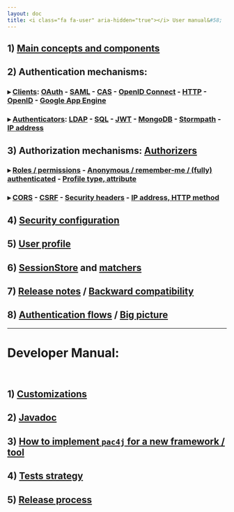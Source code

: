 ```yaml
---
layout: doc
title: <i class="fa fa-user" aria-hidden="true"></i> User manual&#58;
---
```


## 1) [Main concepts and components](/docs/main-concepts-and-components.html)

## 2) Authentication mechanisms:

### &#9656; [Clients](/docs/clients.html): [OAuth](/docs/clients/oauth.html) - [SAML](/docs/clients/saml.html) - [CAS](/docs/clients/cas.html) - [OpenID Connect](/docs/clients/openid-connect.html) - [HTTP](/docs/clients/http.html) - [OpenID](/docs/clients/openid.html) - [Google App Engine](/docs/clients/google-app-engine.html)

### &#9656; [Authenticators](/docs/authenticators.html): [LDAP](/docs/authenticators/ldap.html) - [SQL](/docs/authenticators/sql.html) - [JWT](/docs/authenticators/jwt.html) - [MongoDB](/docs/authenticators/mongodb.html) - [Stormpath](/docs/authenticators/stormpath.html) - [IP address](/docs/authenticators/ip.html)

## 3) Authorization mechanisms: [Authorizers](/docs/authorizers.html)

### &#9656; [Roles / permissions](/docs/authorizers/profile-authorizers.html#roles--permissions) - [Anonymous / remember-me / (fully) authenticated](/docs/authorizers/profile-authorizers.html#authentication-levels) - [Profile type, attribute](/docs/authorizers/profile-authorizers.html#others)
### &#9656; [CORS](/docs/authorizers/web-authorizers.html#cors) - [CSRF](/docs/authorizers/web-authorizers.html#csrf) - [Security headers](/docs/authorizers/web-authorizers.html#security-headers) - [IP address, HTTP method](/docs/authorizers/web-authorizers.html#others)

## 4) [Security configuration](/docs/config.html)

## 5) [User profile](/docs/user-profile.html)

## 6) [SessionStore](/docs/session-store.html) and [matchers](/docs/matchers.html)

## 7) [Release notes](/docs/release-notes.html) / [Backward compatibility](/docs/backward-compatibility.html)

## 8) [Authentication flows](/docs/authentication-flows.html) / [Big picture](/docs/big-picture.html)

---

<h1 class="text-center"><span class="alert alert-warning"><i class="fa fa-file-code-o" aria-hidden="true"></i> Developer Manual&#58;</span></h1><br />

## 1) [Customizations](/docs/customizations.html)

## 2) [Javadoc](http://www.pac4j.org/apidocs/pac4j/1.9.1/index.html)

## 3) [How to implement `pac4j` for a new framework / tool](/docs/how-to-implement-pac4j-for-a-new-framework.html)

## 4) [Tests strategy](/docs/tests-strategy.html)

## 5) [Release process](/docs/release-process.html)
